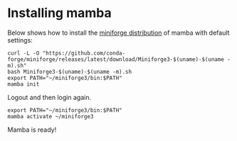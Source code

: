 # Installing mamba

Below shows how to install the
[miniforge distribution](https://github.com/conda-forge/miniforge)
of mamba with default settings:

```
curl -L -O "https://github.com/conda-forge/miniforge/releases/latest/download/Miniforge3-$(uname)-$(uname -m).sh"
bash Miniforge3-$(uname)-$(uname -m).sh
export PATH="~/miniforge3/bin:$PATH"
mamba init
```

Logout and then login again.

```
export PATH="~/miniforge3/bin:$PATH"
mamba activate ~/miniforge3
```

Mamba is ready!
